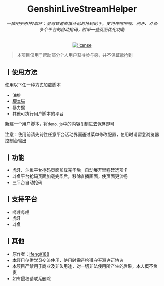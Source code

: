<h1 align="center">GenshinLiveStreamHelper</h1>
<h6 align="center">一款用于原神/崩坏：星穹铁道直播活动的抢码助手，支持哔哩哔哩、虎牙、斗鱼多个平台的自动抢码，附带一些页面优化功能</h6>
<p align="center">
    <a href="https://raw.fastgit.org/Ninsplay/GenshinLiveStreamHelper/main/LICENSE"><img src="https://img.shields.io/github/license/Ninsplay/GenshinLiveStreamHelper" alt="license"></a>
</p>

> 本项目仅用于帮助部分个人用户获得参与感，并不保证能抢到

## 丨使用方法

使用以下任一种方式加载脚本

- [油猴](https://www.tampermonkey.net/)
- [脚本猫](https://scriptcat.org/)
- 暴力猴
- 其他可执行用户脚本的平台

新建一个用户脚本，将`demo.js`中的内容复制进去保存即可

注意：使用前请先前往任意平台活动界面通过菜单修改配置，使用时请留意浏览器控制台输出

## 丨功能

- 虎牙、斗鱼平台抢码页面加载完毕后，自动展开里程碑选项卡
- 斗鱼平台抢码页面加载完毕后，移除直播画面，使页面更流畅
- 三平台自动抢码

## 丨支持平台

- 哔哩哔哩
- 虎牙
- 斗鱼

## 丨其他

- 原作者：[ifeng0188](https://github.com/ifeng0188)
- 本项目仅供学习交流使用，使用时需严格遵守开源许可协议
- 本项目严禁用于商业及非法用途，对一切非法使用所产生的后果，本人概不负责
- 如有侵权请联系删除
